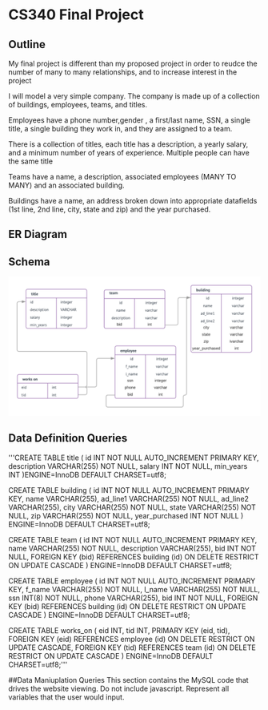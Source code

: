# CS340 Final Project

## Outline
My final project is different than my proposed project in order to reudce the number of many to many relationships, and to increase interest in the project

I will model a very simple company. The company is made up of a collection of buildings, employees, teams, and titles.

Employees have a phone number,gender , a first/last name, SSN, a single title, a single building they work in, and they are assigned to a team.

There is a collection of titles, each title has a description, a yearly salary, and a minimum number of years of experience. Multiple people can have the same title

Teams have a name, a description, associated employees (MANY TO MANY) and an associated building.

Buildings have a name, an address broken down into appropriate datafields (1st line, 2nd line, city, state and zip) and the year purchased.

## ER Diagram

## Schema
![Final Project Schema](schema.png)
## Data Definition Queries

'''CREATE TABLE title (
  id INT NOT NULL AUTO_INCREMENT PRIMARY KEY,
  description VARCHAR(255) NOT NULL,
  salary INT NOT NULL,
  min_years INT
)ENGINE=InnoDB DEFAULT CHARSET=utf8;

CREATE TABLE building (
  id INT NOT NULL AUTO_INCREMENT PRIMARY KEY,
  name VARCHAR(255),
  ad_line1 VARCHAR(255) NOT NULL,
  ad_line2 VARCHAR(255),
  city VARCHAR(255) NOT NULL,
  state VARCHAR(255) NOT NULL,
  zip VARCHAR(255) NOT NULL,
  year_purchased INT NOT NULL
) ENGINE=InnoDB DEFAULT CHARSET=utf8;

CREATE TABLE team (
  id INT NOT NULL AUTO_INCREMENT PRIMARY KEY,
  name VARCHAR(255) NOT NULL,
  description VARCHAR(255),
  bid INT NOT NULL,
  FOREIGN KEY (bid) REFERENCES building (id) ON DELETE RESTRICT ON UPDATE CASCADE
) ENGINE=InnoDB DEFAULT CHARSET=utf8;


CREATE TABLE employee (
  id INT NOT NULL AUTO_INCREMENT PRIMARY KEY,
  f_name VARCHAR(255) NOT NULL,
  l_name VARCHAR(255) NOT NULL,
  ssn INT(8) NOT NULL,
  phone VARCHAR(255),
  bid INT NOT NULL,
  FOREIGN KEY (bid) REFERENCES building (id) ON DELETE RESTRICT ON UPDATE CASCADE
) ENGINE=InnoDB DEFAULT CHARSET=utf8;

CREATE TABLE works_on (
  eid INT,
  tid INT,
  PRIMARY KEY (eid, tid),
  FOREIGN KEY (eid) REFERENCES employee (id) ON DELETE RESTRICT ON UPDATE CASCADE,
  FOREIGN KEY (tid) REFERENCES team (id) ON DELETE RESTRICT ON UPDATE CASCADE
) ENGINE=InnoDB DEFAULT CHARSET=utf8;'''
  

##Data Maniuplation Queries
This section contains the MySQL code that drives the website viewing. Do not include javascript. Represent all variables that the user would input.



